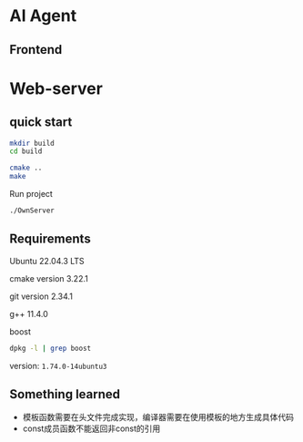# AI Agent
## Frontend


# Web-server
## quick start
```bash
mkdir build
cd build

cmake ..
make
```
Run project
```bash
./OwnServer
```

## Requirements
Ubuntu 22.04.3 LTS

cmake version 3.22.1

git version 2.34.1

g++ 11.4.0

boost
```bash
dpkg -l | grep boost
```
version: `1.74.0-14ubuntu3`

## Something learned
- 模板函数需要在头文件完成实现，编译器需要在使用模板的地方生成具体代码
- const成员函数不能返回非const的引用
